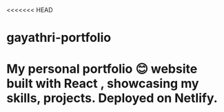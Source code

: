 <<<<<<< HEAD
# gayathri-portfolio
My personal portfolio 😊 website built with React , showcasing my skills, projects. Deployed on Netlify.
=======


